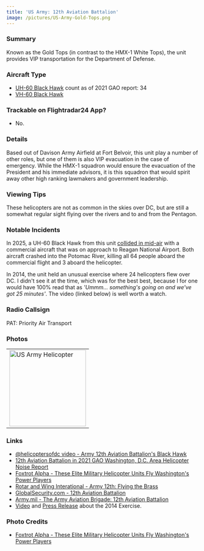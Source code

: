 ```yaml
---
title: 'US Army: 12th Aviation Battalion'
image: /pictures/US-Army-Gold-Tops.png
---
```


### Summary

Known as the Gold Tops (in contrast to the HMX-1 White Tops), the unit provides VIP transportation for the Department of Defense.

### Aircraft Type
* [UH-60 Black Hawk](https://en.wikipedia.org/wiki/Sikorsky_UH-60_Black_Hawk) count as of 2021 GAO report: 34
* [VH-60 Black Hawk](https://en.wikipedia.org/wiki/Sikorsky_UH-60_Black_Hawk)

### Trackable on Flightradar24 App?
* No.

### Details

Based out of Davison Army Airfield at Fort Belvoir, this unit play a number of other roles, but one of them is also VIP evacuation in the case of emergency.  While the HMX-1 squadron would ensure the evacuation of the President and his immediate advisors, it is this squadron that would spirit away other high ranking lawmakers and government leadership.

### Viewing Tips 

These helicopters are not as common in the skies over DC, but are still a somewhat regular sight flying over the rivers and to and from the Pentagon.

### Notable Incidents 

In 2025, a UH-60 Black Hawk from this unit [collided in mid-air](https://en.wikipedia.org/wiki/2025_Potomac_River_mid-air_collision) with a commercial aircraft that was on approach to Reagan National Airport. Both aircraft crashed into the Potomac River, killing all 64 people aboard the commercial flight and 3 aboard the helicopter.  

In 2014, the unit held an unusual exercise where 24 helicopters flew over DC.  I didn't see it at the time, which was for the best best, because I for one would have 100% read that as _'Ummm...  something's going on and we've got 25 minutes'_.  The video (linked below) is well worth a watch.

### Radio Callsign
PAT: Priority Air Transport

### Photos 

<table style="width:100%">
  <tr>
    <td><img src="https://helicoptersofdc.com/pictures/US-Army-Gold-Tops.png" alt="US Army Helicopter" width="200"></td>    </tr>
  </table>

### Links
* [@helicoptersofdc video - Army 12th Aviation Battalion's Black Hawk](https://www.youtube.com/watch?v=SPpxEd7kkG8)
* [12th Aviation Battalion in 2021 GAO Washington, D.C. Area Helicopter Noise Report](https://hyp.is/QfNJ0hV0EeyoamPceI993Q/www.gao.gov/assets/gao-21-200.pdf)
* [Foxtrot Alpha - These Elite Military Helicopter Units Fly Washington's Power Players](https://foxtrotalpha.jalopnik.com/these-elite-military-helicopter-units-fly-washingtons-p-1704260996)
* [Rotar and Wing Interational - Army 12th: Flying the Brass](https://www.rotorandwing.com/2012/04/01/army-12th-flying-the-brass/)
* [GlobalSecurity.com - 12th Aviation Battalion](https://www.globalsecurity.org/military/agency/army/12avn-bn.htm)
* [Army.mil - The Army Aviation Brigade: 12th Aviation Battalion](https://www.taab.mdw.army.mil/12th-aviation-battalion)
* [Video](https://www.youtube.com/watch?v=1LOHoxyyVjg) and [Press Release](https://www.army.mil/article/127767/davison_army_airfield_hosts_mass_helicopter_exercise) about the 2014 Exercise.


### Photo Credits
* [Foxtrot Alpha - These Elite Military Helicopter Units Fly Washington's Power Players](https://foxtrotalpha.jalopnik.com/these-elite-military-helicopter-units-fly-washingtons-p-1704260996)   
